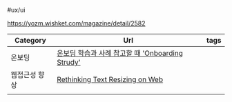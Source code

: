 #ux/ui

https://yozm.wishket.com/magazine/detail/2582

| Category      | Url                                                                                                                   | tags |
| ------------- | --------------------------------------------------------------------------------------------------------------------- | ---- |
| 온보딩        | [온보딩 학습과 사례 참고할 때 'Onboarding Strudy'](https://yozm.wishket.com/magazine/detail/2582)                     |      |
| 웹접근성 향상 | [Rethinking Text Resizing on Web](https://medium.com/airbnb-engineering/rethinking-text-resizing-on-web-1047b12d2881) |      |
|               |                                                                                                                       |      |
